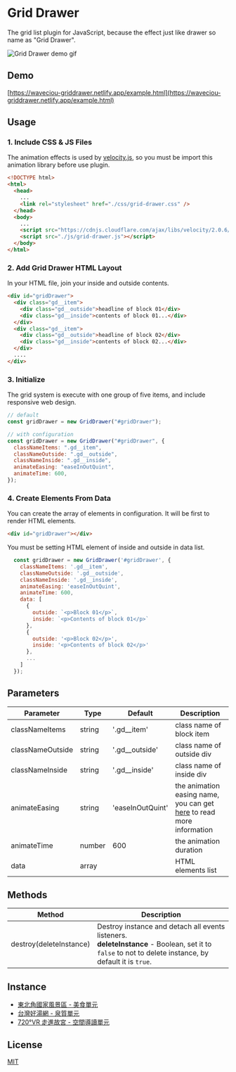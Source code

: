 # Grid Drawer

The grid list plugin for JavaScript, because the effect just like drawer so name as "Grid Drawer".

![Grid Drawer demo gif](https://user-images.githubusercontent.com/17502097/229561977-ed61b83d-92d9-4048-93b6-b4655a4f8510.gif "Grid Drawer demo gif")

## Demo

[https://waveciou-griddrawer.netlify.app/example.html](https://waveciou-griddrawer.netlify.app/example.html)

## Usage

### 1. Include CSS & JS Files

The animation effects is used by [velocity.js](https://github.com/julianshapiro/velocity), so you must be import this animation library before use plugin.

```html
<!DOCTYPE html>
<html>
  <head>
    ...
    <link rel="stylesheet" href="./css/grid-drawer.css" />
  </head>
  <body>
    ...
    <script src="https://cdnjs.cloudflare.com/ajax/libs/velocity/2.0.6/velocity.min.js"></script>
    <script src="./js/grid-drawer.js"></script>
  </body>
</html>
```

### 2. Add Grid Drawer HTML Layout

In your HTML file, join your inside and outside contents.

```html
<div id="gridDrawer">
  <div class="gd__item">
    <div class="gd__outside">headline of block 01</div>
    <div class="gd__inside">contents of block 01...</div>
  </div>
  <div class="gd__item">
    <div class="gd__outside">headline of block 02</div>
    <div class="gd__inside">contents of block 02...</div>
  </div>
  ....
</div>
```

### 3. Initialize

The grid system is execute with one group of five items, and include responsive web design.

```js
// default
const gridDrawer = new GridDrawer("#gridDrawer");

// with configuration
const gridDrawer = new GridDrawer("#gridDrawer", {
  classNameItems: ".gd__item",
  classNameOutside: ".gd__outside",
  classNameInside: ".gd__inside",
  animateEasing: "easeInOutQuint",
  animateTime: 600,
});
```

### 4. Create Elements From Data

You can create the array of elements in configuration. It will be first to render HTML elements.

```html
<div id="gridDrawer"></div>
```

You must be setting HTML element of inside and outside in data list.

```js
  const gridDrawer = new GridDrawer('#gridDrawer', {
    classNameItems: '.gd__item',
    classNameOutside: '.gd__outside',
    classNameInside: '.gd__inside',
    animateEasing: 'easeInOutQuint',
    animateTime: 600,
    data: [
      {
        outside: `<p>Block 01</p>`,
        inside: `<p>Contents of block 01</p>`
      },
      {
        outside: '<p>Block 02</p>',
        inside: '<p>Contents of block 02</p>'
      },
      ...
    ]
  });
```

## Parameters

| Parameter        | Type   | Default          | Description                                                                                           |
| ---------------- | ------ | ---------------- | ----------------------------------------------------------------------------------------------------- |
| classNameItems   | string | '.gd\_\_item'    | class name of block item                                                                              |
| classNameOutside | string | '.gd\_\_outside' | class name of outside div                                                                             |
| classNameInside  | string | '.gd\_\_inside'  | class name of inside div                                                                              |
| animateEasing    | string | 'easeInOutQuint' | the animation easing name, you can get [here](http://velocityjs.org/#easing) to read more information |
| animateTime      | number | 600              | the animation duration                                                                                |
| data             | array  |                  | HTML elements list                                                                                    |

## Methods

| Method                  | Description                                                                                                                                                |
| ----------------------- | ---------------------------------------------------------------------------------------------------------------------------------------------------------- |
| destroy(deleteInstance) | Destroy instance and detach all events listeners. <br> **deleteInstance** - Boolean, set it to `false` to not to delete instance, by default it is `true`. |

## Instance

- [東北角國家風景區 - 美食單元](https://www.necoast-nsa.gov.tw/Food-Intro.aspx?a=126&l=1)
- [台灣好湯網 - 泉質單元](https://taiwanhotspring.net/Quality-Intro.aspx?a=51&l=1)
- [720°VR 走進故宮 - 空間導讀單元](https://tech2.npm.edu.tw/720vr/chProject.html)

## License

[MIT](https://github.com/waveciou/grid-drawer/blob/master/LICENSE.md)
